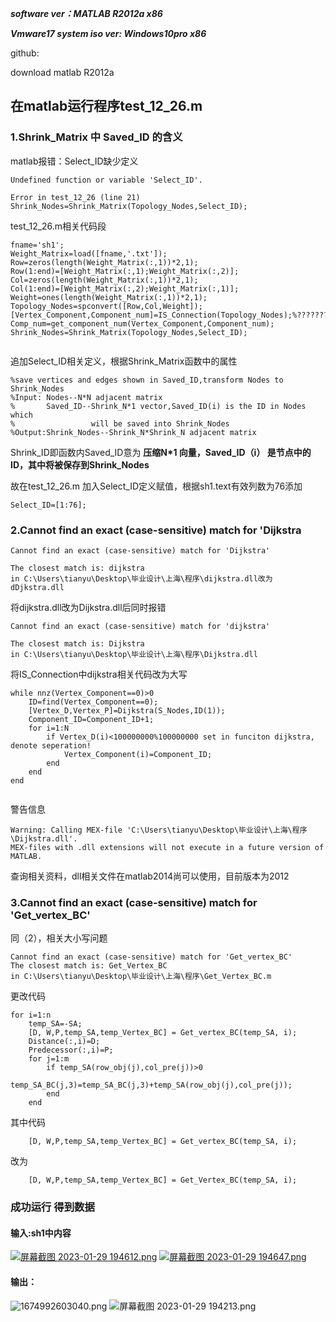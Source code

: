 
***software ver：MATLAB R2012a x86***

***Vmware17 system iso ver: Windows10pro x86***

github:

download matlab R2012a

## 在matlab运行程序test_12_26.m



### 1.Shrink_Matrix 中 Saved_ID 的含义
matlab报错：Select_ID缺少定义
```
Undefined function or variable 'Select_ID'.

Error in test_12_26 (line 21)
Shrink_Nodes=Shrink_Matrix(Topology_Nodes,Select_ID);
```
test_12_26.m相关代码段
```
fname='sh1';
Weight_Matrix=load([fname,'.txt']);
Row=zeros(length(Weight_Matrix(:,1))*2,1);
Row(1:end)=[Weight_Matrix(:,1);Weight_Matrix(:,2)];
Col=zeros(length(Weight_Matrix(:,1))*2,1);
Col(1:end)=[Weight_Matrix(:,2);Weight_Matrix(:,1)];
Weight=ones(length(Weight_Matrix(:,1))*2,1);
Topology_Nodes=spconvert([Row,Col,Weight]);
[Vertex_Component,Component_num]=IS_Connection(Topology_Nodes);%?????????????????? 
Comp_num=get_component_num(Vertex_Component,Component_num);
Shrink_Nodes=Shrink_Matrix(Topology_Nodes,Select_ID);


```

追加Select_ID相关定义，根据Shrink_Matrix函数中的属性
```
%save vertices and edges shown in Saved_ID,transform Nodes to 
Shrink_Nodes
%Input: Nodes--N*N adjacent matrix
%       Saved_ID--Shrink_N*1 vector,Saved_ID(i) is the ID in Nodes which
%                 will be saved into Shrink_Nodes
%Output:Shrink_Nodes--Shrink_N*Shrink_N adjacent matrix
```

Shrink_ID即函数内Saved_ID意为 **压缩N*1 向量，Saved_ID（i） 是节点中的 ID，其中将被保存到Shrink_Nodes**

故在test_12_26.m 加入Select_ID定义赋值，根据sh1.text有效列数为76添加

```
Select_ID=[1:76];
```




### 2.Cannot find an exact (case-sensitive) match for 'Dijkstra
```
Cannot find an exact (case-sensitive) match for 'Dijkstra'

The closest match is: dijkstra
in C:\Users\tianyu\Desktop\毕业设计\上海\程序\dijkstra.dll改为dDjkstra.dll
```

将dijkstra.dll改为Dijkstra.dll后同时报错
```
Cannot find an exact (case-sensitive) match for 'dijkstra'

The closest match is: Dijkstra
in C:\Users\tianyu\Desktop\毕业设计\上海\程序\Dijkstra.dll
```

将IS_Connection中dijkstra相关代码改为大写


```
while nnz(Vertex_Component==0)>0
    ID=find(Vertex_Component==0);
    [Vertex_D,Vertex_P]=Dijkstra(S_Nodes,ID(1));
    Component_ID=Component_ID+1;
    for i=1:N
        if Vertex_D(i)<100000000%100000000 set in funciton dijkstra, 
denote seperation!
            Vertex_Component(i)=Component_ID;
        end
    end
end


```
警告信息
```
Warning: Calling MEX-file 'C:\Users\tianyu\Desktop\毕业设计\上海\程序\Dijkstra.dll'.
MEX-files with .dll extensions will not execute in a future version of MATLAB. 
```
查询相关资料，dll相关文件在matlab2014尚可以使用，目前版本为2012




### 3.Cannot find an exact (case-sensitive) match for 'Get_vertex_BC'
同（2），相关大小写问题

```
Cannot find an exact (case-sensitive) match for 'Get_vertex_BC'
The closest match is: Get_Vertex_BC
in C:\Users\tianyu\Desktop\毕业设计\上海\程序\Get_Vertex_BC.m

```

更改代码
```
for i=1:n
    temp_SA=-SA;
    [D, W,P,temp_SA,temp_Vertex_BC] = Get_vertex_BC(temp_SA, i);
    Distance(:,i)=D;
    Predecessor(:,i)=P;
    for j=1:m
        if temp_SA(row_obj(j),col_pre(j))>0
            temp_SA_BC(j,3)=temp_SA_BC(j,3)+temp_SA(row_obj(j),col_pre(j));
        end
    end
```
其中代码
```
    [D, W,P,temp_SA,temp_Vertex_BC] = Get_vertex_BC(temp_SA, i);
```
改为
```
    [D, W,P,temp_SA,temp_Vertex_BC] = Get_Vertex_BC(temp_SA, i);
```

### 成功运行 得到数据
#### 输入:sh1中内容
[![屏幕截图 2023-01-29 194612.png](https://img1.imgtp.com/2023/01/29/IEfQr17e.png)](https://img1.imgtp.com/2023/01/29/IEfQr17e.png)
[![屏幕截图 2023-01-29 194647.png](https://img1.imgtp.com/2023/01/29/1loBHVGp.png)](https://img1.imgtp.com/2023/01/29/1loBHVGp.png)
#### 输出：
![1674992603040.png](https://img1.imgtp.com/2023/01/29/3POOlsyQ.png)
![屏幕截图 2023-01-29 194213.png](https://img1.imgtp.com/2023/01/29/wkSZoMLk.png)
